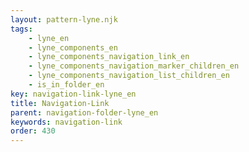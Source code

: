 ```yaml
---
layout: pattern-lyne.njk
tags: 
    - lyne_en
    - lyne_components_en
    - lyne_components_navigation_link_en
    - lyne_components_navigation_marker_children_en
    - lyne_components_navigation_list_children_en
    - is_in_folder_en
key: navigation-link-lyne_en
title: Navigation-Link
parent: navigation-folder-lyne_en
keywords: navigation-link
order: 430
---
```

